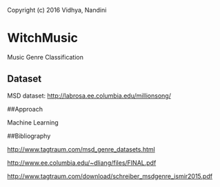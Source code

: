 Copyright (c) 2016 Vidhya, Nandini
# WitchMusic
Music Genre Classification

## Dataset

MSD dataset: http://labrosa.ee.columbia.edu/millionsong/

##Approach

Machine Learning

##Bibliography

http://www.tagtraum.com/msd_genre_datasets.html

http://www.ee.columbia.edu/~dliang/files/FINAL.pdf

http://www.tagtraum.com/download/schreiber_msdgenre_ismir2015.pdf
